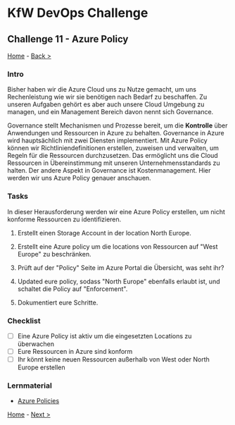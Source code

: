 # KfW DevOps Challenge

## Challenge 11 - Azure Policy

[Home](../../README.md) - [Back >](../challenge10/README.md)

### Intro

Bisher haben wir die Azure Cloud uns zu Nutze gemacht, um uns Rechenleistung wie wir sie benötigen nach Bedarf zu beschaffen. Zu unseren Aufgaben gehört es aber auch unsere Cloud Umgebung zu managen, und ein Management Bereich davon nennt sich Governance.

Governance stellt Mechanismen und Prozesse bereit, um die **Kontrolle** über Anwendungen und Ressourcen in Azure zu behalten. Governance in Azure wird hauptsächlich mit zwei Diensten implementiert. Mit Azure Policy können wir Richtliniendefinitionen erstellen, zuweisen und verwalten, um Regeln für die Ressourcen durchzusetzen. Das ermöglicht uns die Cloud Ressourcen in Übereinstimmung mit unseren Unternehmensstandards zu halten. Der andere Aspekt in Governance ist Kostenmanagement. Hier werden wir uns Azure Policy genauer anschauen.

### Tasks

In dieser Herausforderung werden wir eine Azure Policy erstellen, um nicht konforme Ressourcen zu identifizieren.

1. Erstellt einen Storage Account in der location North Europe.
   
2. Erstellt eine Azure policy um die locations von Ressourcen auf "West Europe" zu beschränken. 

3. Prüft auf der "Policy" Seite im Azure Portal die Übersicht, was seht ihr?

4. Updated eure policy, sodass "North Europe" ebenfalls erlaubt ist, und schaltet die Policy auf "Enforcement".

5. Dokumentiert eure Schritte.

### Checklist

- [ ] Eine Azure Policy ist aktiv um die eingesetzten Locations zu überwachen
- [ ] Eure Ressourcen in Azure sind konform
- [ ] Ihr könnt keine neuen Ressourcen außerhalb von West oder North Europe erstellen

### Lernmaterial

- [Azure Policies](https://docs.microsoft.com/en-us/azure/governance/policy/overview)


[Home](../../README.md) - [Next >](../challenge12/README.md)